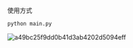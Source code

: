 使用方式
```bash
python main.py
```

![a49bc25f9dd0b41d3ab4202d5094eff](https://github.com/user-attachments/assets/a83c68d7-f9e5-4506-9163-71d7793092ab)
